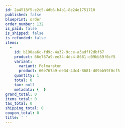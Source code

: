 ```yaml
---
id: 2a4518f5-e2c5-4db6-b4b1-8e24e1751710
published: false
blueprint: order
order_number: 132
is_paid: false
is_shipped: false
is_refunded: false
items:
  -
    id: b190aa6c-fd9c-4a32-9cce-a3adff2dbf67
    product: 66e767a9-ee34-4dc4-8681-d09bb59f0cf5
    variant:
      variant: Polmaraton
      product: 66e767a9-ee34-4dc4-8681-d09bb59f0cf5
    quantity: 1
    total: 0
    tax: null
    metadata: {  }
grand_total: 0
items_total: 0
tax_total: 0
shipping_total: 0
coupon_total: 0
title: ' '
---
```

